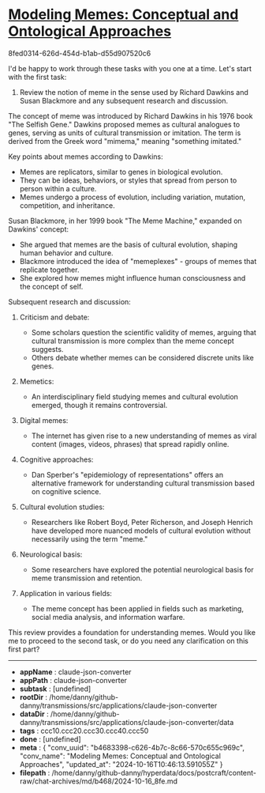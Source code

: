 # [Modeling Memes: Conceptual and Ontological Approaches](https://claude.ai/chat/b4683398-c626-4b7c-8c66-570c655c969c)

8fed0314-626d-454d-b1ab-d55d907520c6

 I'd be happy to work through these tasks with you one at a time. Let's start with the first task:

1. Review the notion of meme in the sense used by Richard Dawkins and Susan Blackmore and any subsequent research and discussion.

The concept of meme was introduced by Richard Dawkins in his 1976 book "The Selfish Gene." Dawkins proposed memes as cultural analogues to genes, serving as units of cultural transmission or imitation. The term is derived from the Greek word "mimema," meaning "something imitated."

Key points about memes according to Dawkins:
- Memes are replicators, similar to genes in biological evolution.
- They can be ideas, behaviors, or styles that spread from person to person within a culture.
- Memes undergo a process of evolution, including variation, mutation, competition, and inheritance.

Susan Blackmore, in her 1999 book "The Meme Machine," expanded on Dawkins' concept:
- She argued that memes are the basis of cultural evolution, shaping human behavior and culture.
- Blackmore introduced the idea of "memeplexes" - groups of memes that replicate together.
- She explored how memes might influence human consciousness and the concept of self.

Subsequent research and discussion:
1. Criticism and debate:
   - Some scholars question the scientific validity of memes, arguing that cultural transmission is more complex than the meme concept suggests.
   - Others debate whether memes can be considered discrete units like genes.

2. Memetics:
   - An interdisciplinary field studying memes and cultural evolution emerged, though it remains controversial.

3. Digital memes:
   - The internet has given rise to a new understanding of memes as viral content (images, videos, phrases) that spread rapidly online.

4. Cognitive approaches:
   - Dan Sperber's "epidemiology of representations" offers an alternative framework for understanding cultural transmission based on cognitive science.

5. Cultural evolution studies:
   - Researchers like Robert Boyd, Peter Richerson, and Joseph Henrich have developed more nuanced models of cultural evolution without necessarily using the term "meme."

6. Neurological basis:
   - Some researchers have explored the potential neurological basis for meme transmission and retention.

7. Application in various fields:
   - The meme concept has been applied in fields such as marketing, social media analysis, and information warfare.

This review provides a foundation for understanding memes. Would you like me to proceed to the second task, or do you need any clarification on this first part?

---

* **appName** : claude-json-converter
* **appPath** : claude-json-converter
* **subtask** : [undefined]
* **rootDir** : /home/danny/github-danny/transmissions/src/applications/claude-json-converter
* **dataDir** : /home/danny/github-danny/transmissions/src/applications/claude-json-converter/data
* **tags** : ccc10.ccc20.ccc30.ccc40.ccc50
* **done** : [undefined]
* **meta** : {
  "conv_uuid": "b4683398-c626-4b7c-8c66-570c655c969c",
  "conv_name": "Modeling Memes: Conceptual and Ontological Approaches",
  "updated_at": "2024-10-16T10:46:13.591055Z"
}
* **filepath** : /home/danny/github-danny/hyperdata/docs/postcraft/content-raw/chat-archives/md/b468/2024-10-16_8fe.md